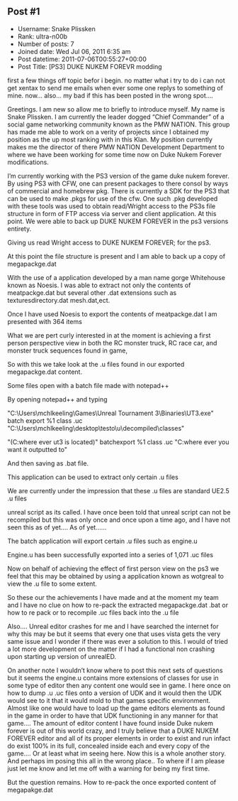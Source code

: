 ## Post #1
- Username: Snake Plissken
- Rank: ultra-n00b
- Number of posts: 7
- Joined date: Wed Jul 06, 2011 6:35 am
- Post datetime: 2011-07-06T00:55:27+00:00
- Post Title: [PS3] DUKE NUKEM FOREVR modding

first a few things off topic befor i begin. no matter what i try to do i can not get xentax to send me emails when ever some one replys to something of mine. now... also... my bad if this has been posted in the wrong spot....

Greetings. I am new so allow me to briefly to introduce myself. My name is Snake Plissken. I am currently the leader dogged “Chief Commander” of a social game networking community  known as the PMW NATION. This group has made me able to work on a verity of projects since I obtained my position as the up most ranking with in this Klan. My position currently makes me the director of there PMW NATION Development Department  to where we have been working for some time now on Duke Nukem Forever modifications.   

I’m currently working with the PS3 version of the game duke nukem forever. By using PS3 with CFW, one can present packages to there consol by ways of commercial and homebrew    pkg.         There is currently a SDK for the PS3 that can be used to make .pkgs for use of the cfw.         One such .pkg  developed with these tools was used to obtain read/Wright access to the PS3s file structure in form of FTP access via  server and client application.   At this point. We were able to back up DUKE NUKEM FOREVER in the ps3 versions entirety.


Giving us read Wright access to DUKE NUKEM FOREVER; for the ps3. 


At this point the file structure is present and I am able to back up a copy of megapackge.dat 

With the use of a application developed by a man name gorge Whitehouse  known as Noesis. I was able to extract not only the contents of meatpackge.dat but several other .dat extensions such as texturesdirectory.dat     mesh.dat,ect.


Once I have used Noesis to export the contents of meatpackge.dat I am presented with  364 items

What we are pert curly interested in at the moment is achieving a first person perspective view in both the RC monster truck, RC race car, and monster truck sequences found in game,

So with this we take look at the .u files found in our exported megapackge.dat content.   


Some files open with a batch file made with notepad++      


By opening notepad++ and typing 


"C:\Users\mchlkeeling\Games\Unreal Tournament 3\Binaries\UT3.exe" batch export %1 class .uc "C:\Users\mchlkeeling\desktop\testo\u\decompiled\classes"

"(C:where ever ut3 is located)" batchexport %1 class .uc "C:where ever you want it outputted to"

And then saving as .bat file. 


This application can be used to extract only certain .u files


We are currently under the impression that these .u files are standard UE2.5 .u files

unreal script as its called.   I have once been told that unreal script can not be recompiled but this was only once and once upon a time ago, and I have not seen this as of yet…. As of yet……

The batch application will export certain .u files such as engine.u    


Engine.u has been successfully exported into a series of  1,071    .uc files   




Now on behalf of achieving the effect of first person view on the ps3 we feel that this may be obtained by using a application known as wotgreal to view the .u file to some extent.    

So these our the achievements I have made and   at the moment my team and I have no clue on how to re-pack the extracted megapackge.dat .bat   or how to re pack or to recompile .uc files back into the .u file

Also…. Unreal editor crashes for me and I have searched the internet for why this may be but it seems that every one that uses vista gets the very same issue and I wonder if there was ever a solution to this. I would of tried a lot more development on the matter if I had a functional non crashing upon starting up version of unrealED.         

On another note I wouldn’t know where to post this next sets of questions but it seems the engine.u contains more extensions of classes for use in some type of editor then any content one would see in game. I here once on how to dump .u .uc files onto a version of UDK and it would then the UDK would see to it that it would mold to that games specific environment.   Almost like one would have to load up the game editors elements as found in the game in order to have that UDK functioning in any manner for that game…. The amount of editor content I have found inside Duke nukem forever is out of this world crazy, and I truly believe that a DUKE NUKEM FOREVER editor and all of its proper elements in order to exist and run infact do exist 100%  in its full, concealed inside each and every copy of the game…. Or at least what im seeing here. Now this is a whole another story.  And perhaps im posing this all in the wrong place.. To where if I am please just let me know and let me off with a warning for being my first time.   

But the question remains. How to re-pack the once exported content of megapakge.dat
